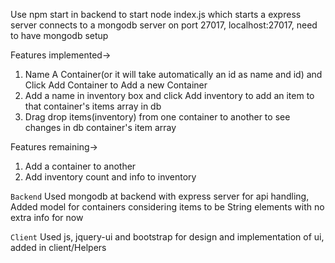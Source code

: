 Use npm start in backend to start node index.js which starts a express server
connects to a mongodb server on port 27017, localhost:27017, need to have mongodb setup

Features implemented->
1. Name A Container(or it will take automatically an id as name and id) and Click Add Container to Add a new Container
2. Add a name in inventory box and click Add inventory to add an item to that container's items array in db
3. Drag drop items(inventory) from one container to another to see changes in db container's item array

Features remaining->
1. Add a container to another
2. Add inventory count and info to inventory

`Backend`
Used mongodb at backend with express server for api handling,
Added model for containers considering items to be String elements with no extra info for now

`Client`
Used js, jquery-ui and bootstrap for design and implementation of ui, added in client/Helpers
